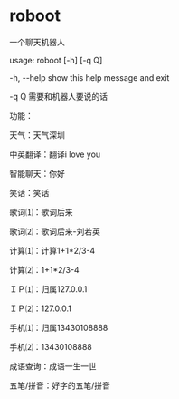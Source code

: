 # roboot
一个聊天机器人

usage: roboot [-h] [-q Q]

-h, --help  show this help message and exit

-q Q        需要和机器人要说的话


功能：

天气：天气深圳

中英翻译：翻译i love you

智能聊天：你好

笑话：笑话

歌词⑴：歌词后来

歌词⑵：歌词后来-刘若英

计算⑴：计算1+1*2/3-4

计算⑵：1+1*2/3-4

ＩＰ⑴：归属127.0.0.1

ＩＰ⑵：127.0.0.1

手机⑴：归属13430108888

手机⑵：13430108888

成语查询：成语一生一世

五笔/拼音：好字的五笔/拼音

